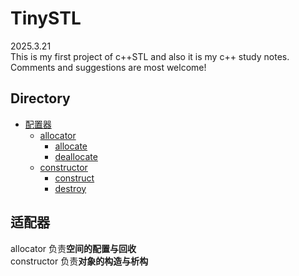 # TinySTL
2025.3.21  
This is my first project of c++STL and also it is my c++ study notes. Comments and suggestions are most welcome!

## Directory

- [配置器](#适配器)
  - [allocator]()
    - [allocate]()
    - [deallocate]()
  - [constructor]()
    - [construct]()
    - [destroy]()

## 适配器  
allocator 负责**空间的配置与回收**  
constructor 负责**对象的构造与析构**  
